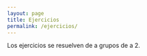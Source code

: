 ```yaml
---
layout: page
title: Ejercicios
permalink: /ejercicios/
---
```


Los ejercicios se resuelven de a grupos de a 2.

